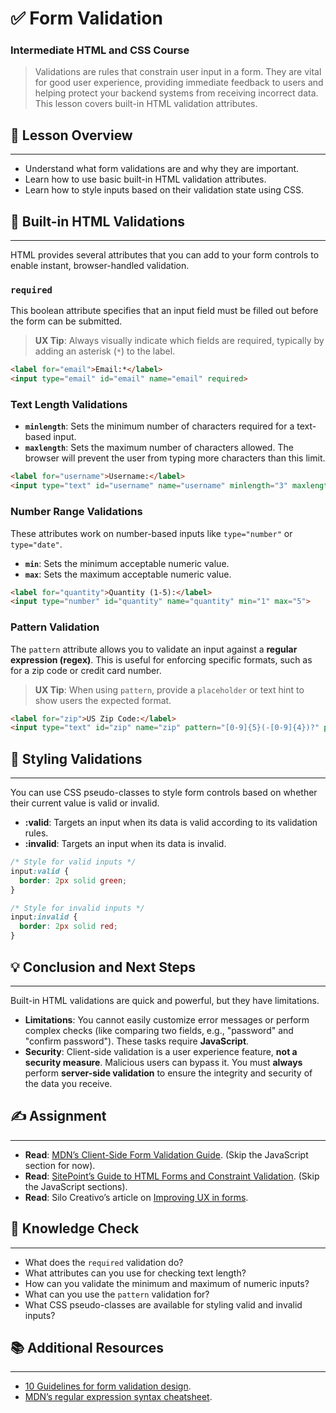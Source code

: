 # ✅ Form Validation

### Intermediate HTML and CSS Course

> Validations are rules that constrain user input in a form. They are vital for good user experience, providing immediate feedback to users and helping protect your backend systems from receiving incorrect data. This lesson covers built-in HTML validation attributes.

## 📖 Lesson Overview

-----

  - Understand what form validations are and why they are important.
  - Learn how to use basic built-in HTML validation attributes.
  - Learn how to style inputs based on their validation state using CSS.

## 📌 Built-in HTML Validations

-----

HTML provides several attributes that you can add to your form controls to enable instant, browser-handled validation.

### `required`

This boolean attribute specifies that an input field must be filled out before the form can be submitted.

> **UX Tip**: Always visually indicate which fields are required, typically by adding an asterisk (`*`) to the label.

```html
<label for="email">Email:*</label>
<input type="email" id="email" name="email" required>
```

### Text Length Validations

  - **`minlength`**: Sets the minimum number of characters required for a text-based input.
  - **`maxlength`**: Sets the maximum number of characters allowed. The browser will prevent the user from typing more characters than this limit.

<!-- end list -->

```html
<label for="username">Username:</label>
<input type="text" id="username" name="username" minlength="3" maxlength="15" required>
```

### Number Range Validations

These attributes work on number-based inputs like `type="number"` or `type="date"`.

  - **`min`**: Sets the minimum acceptable numeric value.
  - **`max`**: Sets the maximum acceptable numeric value.

<!-- end list -->

```html
<label for="quantity">Quantity (1-5):</label>
<input type="number" id="quantity" name="quantity" min="1" max="5">
```

### Pattern Validation

The `pattern` attribute allows you to validate an input against a **regular expression (regex)**. This is useful for enforcing specific formats, such as for a zip code or credit card number.

> **UX Tip**: When using `pattern`, provide a `placeholder` or text hint to show users the expected format.

```html
<label for="zip">US Zip Code:</label>
<input type="text" id="zip" name="zip" pattern="[0-9]{5}(-[0-9]{4})?" placeholder="12345 or 12345-6789">
```

## 🎨 Styling Validations

-----

You can use CSS pseudo-classes to style form controls based on whether their current value is valid or invalid.

  - **:valid**: Targets an input when its data is valid according to its validation rules.
  - **:invalid**: Targets an input when its data is invalid.

<!-- end list -->

```css
/* Style for valid inputs */
input:valid {
  border: 2px solid green;
}

/* Style for invalid inputs */
input:invalid {
  border: 2px solid red;
}
```

## 💡 Conclusion and Next Steps

-----

Built-in HTML validations are quick and powerful, but they have limitations.

  - **Limitations**: You cannot easily customize error messages or perform complex checks (like comparing two fields, e.g., "password" and "confirm password"). These tasks require **JavaScript**.
  - **Security**: Client-side validation is a user experience feature, **not a security measure**. Malicious users can bypass it. You must **always** perform **server-side validation** to ensure the integrity and security of the data you receive.

## ✍️ Assignment

-----

  - **Read**: [MDN’s Client-Side Form Validation Guide](https://developer.mozilla.org/en-US/docs/Learn/Forms/Form_validation). (Skip the JavaScript section for now).
  - **Read**: [SitePoint’s Guide to HTML Forms and Constraint Validation](https://www.sitepoint.com/html-forms-constraint-validation-complete-guide/). (Skip the JavaScript sections).
  - **Read**: Silo Creativo’s article on [Improving UX in forms](https://www.google.com/search?q=https://www.silocreativo.com/en/form-ux-user-experience/).

## 🤔 Knowledge Check

-----

  - What does the `required` validation do?
  - What attributes can you use for checking text length?
  - How can you validate the minimum and maximum of numeric inputs?
  - What can you use the `pattern` validation for?
  - What CSS pseudo-classes are available for styling valid and invalid inputs?

## 📚 Additional Resources

-----

  - [10 Guidelines for form validation design](https://www.google.com/search?q=https://uxdesign.cc/10-guidelines-for-form-validation-design-b522d0505294).
  - [MDN’s regular expression syntax cheatsheet](https://developer.mozilla.org/en-US/docs/Web/JavaScript/Guide/Regular_Expressions/Cheatsheet).